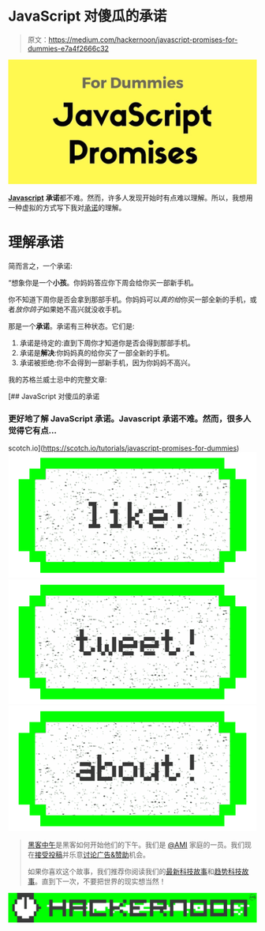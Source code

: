 # JavaScript 对傻瓜的承诺

> 原文：<https://medium.com/hackernoon/javascript-promises-for-dummies-e7a4f2666c32>

![](img/a02f86dcee947df503381c685cf78027.png)

[**Javascript**](https://hackernoon.com/tagged/javascript) **承诺**都不难。然而，许多人发现开始时有点难以理解。所以，我想用一种虚拟的方式写下我对[承诺](https://hackernoon.com/tagged/promise)的理解。

# 理解承诺

简而言之，一个承诺:

“想象你是一个**小孩**。你妈妈答应你下周会给你买一部新手机。

你不知道下周你是否会拿到那部手机。你妈妈可以*真的给*你买一部全新的手机，或者*放你鸽子*如果她不高兴就没收手机。

那是一个**承诺**。承诺有三种状态。它们是:

1.  承诺是待定的:直到下周你才知道你是否会得到那部手机。
2.  承诺是**解决**:你妈妈真的给你买了一部全新的手机。
3.  承诺被拒绝:你不会得到一部新手机，因为你妈妈不高兴。

我的苏格兰威士忌中的完整文章:

[](https://scotch.io/tutorials/javascript-promises-for-dummies) [## JavaScript 对傻瓜的承诺

### 更好地了解 JavaScript 承诺。Javascript 承诺不难。然而，很多人觉得它有点…

scotch.io](https://scotch.io/tutorials/javascript-promises-for-dummies) [![](img/50ef4044ecd4e250b5d50f368b775d38.png)](http://bit.ly/HackernoonFB)[![](img/979d9a46439d5aebbdcdca574e21dc81.png)](https://goo.gl/k7XYbx)[![](img/2930ba6bd2c12218fdbbf7e02c8746ff.png)](https://goo.gl/4ofytp)

> [黑客中午](http://bit.ly/Hackernoon)是黑客如何开始他们的下午。我们是 [@AMI](http://bit.ly/atAMIatAMI) 家庭的一员。我们现在[接受投稿](http://bit.ly/hackernoonsubmission)并乐意[讨论广告&赞助](mailto:partners@amipublications.com)机会。
> 
> 如果你喜欢这个故事，我们推荐你阅读我们的[最新科技故事](http://bit.ly/hackernoonlatestt)和[趋势科技故事](https://hackernoon.com/trending)。直到下一次，不要把世界的现实想当然！

![](img/be0ca55ba73a573dce11effb2ee80d56.png)
